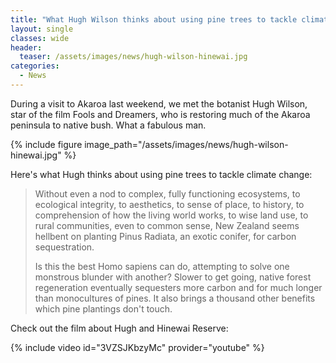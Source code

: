 ```yaml
---
title: "What Hugh Wilson thinks about using pine trees to tackle climate change"
layout: single
classes: wide
header:
  teaser: /assets/images/news/hugh-wilson-hinewai.jpg
categories:
  - News
---
```


During a visit to Akaroa last weekend, we met the botanist Hugh Wilson, star of the film Fools and Dreamers, ​who is restoring much of the Akaroa peninsula to native bush.  What a fabulous man.

{% include figure image_path="/assets/images/news/hugh-wilson-hinewai.jpg" %}

Here's what Hugh thinks about using pine trees to tackle climate change:

> Without even a nod to complex, fully functioning ecosystems, to ecological integrity, to aesthetics, to sense of place, to history, to comprehension of how the living world works, to wise land use, to rural communities, even to common sense, New Zealand seems hellbent on planting Pinus Radiata, an exotic conifer, for carbon sequestration.
> 
> Is this the best Homo sapiens can do, attempting to solve one monstrous blunder with another?  Slower to get going, native forest regeneration eventually sequesters more carbon and for much longer than monocultures of pines.  It also brings a thousand other benefits which pine plantings don't touch.

Check out the film about Hugh and Hinewai Reserve:

{% include video id="3VZSJKbzyMc" provider="youtube" %}
